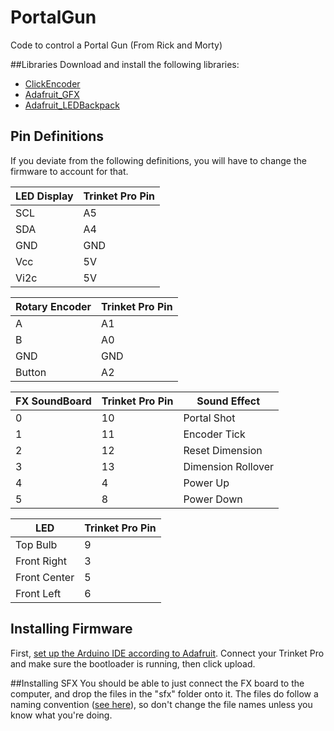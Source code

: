 # PortalGun
Code to control a Portal Gun (From Rick and Morty)

##Libraries
Download and install the following libraries:

- [ClickEncoder](https://github.com/0xPIT/encoder)
- [Adafruit_GFX](https://github.com/adafruit/Adafruit-GFX-Library)
- [Adafruit_LEDBackpack](https://github.com/adafruit/Adafruit-LED-Backpack-Library)


## Pin Definitions
If you deviate from the following definitions, you will have to change the firmware to account for that.

| LED Display | Trinket Pro Pin |
|--------|--------|
|   SCL  |   A5   |
|	SDA  | 	 A4   |
|	GND  | 	 GND  |
|	Vcc  |   5V   |
|   Vi2c |   5V	  |


| Rotary Encoder | Trinket Pro Pin |
|--------|--------|
|    A    |   A1  |
|    B    |   A0  |
|   GND   |  GND  |
| Button  |   A2  |

| FX SoundBoard | Trinket Pro Pin |     Sound Effect   |
|---------------|-----------------|--------------------|
|    0          |   10            | Portal Shot        |
|    1          |   11            | Encoder Tick       |
|    2          |   12            | Reset Dimension    |
|    3          |   13            | Dimension Rollover |
|    4          |    4            |   Power Up         |
|	 5	        |    8            |  Power Down        |


| LED | Trinket Pro Pin |
|-------------|---------|
|Top Bulb     |    9    |
|Front Right  |    3    |
|Front Center |    5    |
|Front Left   |    6    |

## Installing Firmware
First, [set up the Arduino IDE according to Adafruit](https://learn.adafruit.com/introducing-pro-trinket/setting-up-arduino-ide). Connect your Trinket Pro and make sure the bootloader is running, then click upload.

##Installing SFX
You should be able to just connect the FX board to the computer, and drop the files in the "sfx" folder onto it. The files do follow a naming convention ([see here](https://learn.adafruit.com/adafruit-audio-fx-sound-board/triggering-audio)), so don't change the file names unless you know what you're doing.